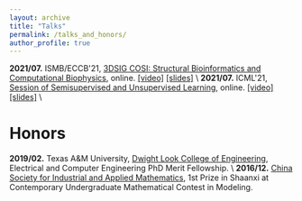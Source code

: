 ```yaml
---
layout: archive
title: "Talks"
permalink: /talks_and_honors/
author_profile: true
---
```

**2021/07.** ISMB/ECCB'21, [3DSIG COSI: Structural Bioinformatics and Computational Biophysics](https://www.iscb.org/cms_addon/conferences/ismbeccb2021/tracks/3dsig), online. [[video]]() [[slides]](https://yyou1996.github.io/files/3dsig2021_cpac_slides.pdf) \\
**2021/07.** ICML'21, [Session of Semisupervised and Unsupervised Learning](https://icml.cc/Conferences/2021/Schedule?showParentSession=12101), online. [[video]](https://recorder-v3.slideslive.com/?share=39319&s=4366fe70-48a4-4f2c-952b-2a7ca56d48bf) [[slides]](https://yyou1996.github.io/files/icml2021_graphcl_automated_slides.pdf) \\
<br />


Honors
=====
**2019/02.** Texas A&M University, [Dwight Look College of Engineering](https://engineering.tamu.edu/), Electrical and Computer Engineering PhD Merit Fellowship. \\
**2016/12.** [China Society for Industrial and Applied Mathematics](https://www.csiam.org.cn/), 1st Prize in Shaanxi at Contemporary Undergraduate Mathematical Contest in Modeling.

